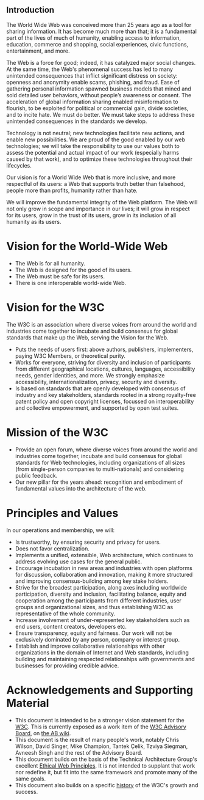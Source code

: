 ## Introduction
The World Wide Web was conceived more than 25 years ago as a tool for sharing information. It has become much more than that; it is a fundamental part of the lives of much of humanity, enabling access to information, education, commerce and shopping, social experiences, civic functions, entertainment, and more. 

The Web is a force for good; indeed, it has catalyzed major social changes. At the same time, the Web's phenomenal success has led to many unintended consequences that inflict significant distress on society: openness and anonymity enable scams, phishing, and fraud. Ease of gathering personal information spawned business models that mined and sold detailed user behaviors, without people’s awareness or consent. The acceleration of global information sharing enabled misinformation to flourish, to be exploited for political or commercial gain, divide societies, and to incite hate.  We must do better.  We must take steps to address these unintended consequences in the standards we develop.

Technology is not neutral; new technologies facilitate new actions, and enable new possibilities. We are proud of the good enabled by our web technologies; we will take the responsibility to use our values both to assess the potential and actual impact of our work (especially harms caused by that work), and to optimize these technologies throughout their lifecycles.

Our vision is for a World Wide Web that is more inclusive, and more respectful of its users: a Web that supports truth better than falsehood, people more than profits, humanity rather than hate.

We will improve the fundamental integrity of the Web platform. The Web will not only grow in scope and importance in our lives; it will grow in respect for its users, grow in the trust of its users, grow in its inclusion of all humanity as its users.

# Vision for the World-Wide Web

* The Web is for all humanity.
* The Web is designed for the good of its users.
* The Web must be safe for its users.
* There is one interoperable world-wide Web.

# Vision for the W3C

The W3C is an association where diverse voices from around the world and industries come together to incubate and build consensus for global standards that make up the Web, serving the Vision for the Web.

* Puts the needs of users first: above authors, publishers, implementers, paying W3C Members, or theoretical purity.
* Works for everyone, striving for diversity and inclusion of participants from different geographical locations, cultures, languages, accessibility needs, gender identities, and more. We strongly emphasize accessibility, internationalization, privacy, security and diversity.
* Is based on standards that are openly developed with consensus of industry and key stakeholders, standards rooted in a strong royalty-free patent policy and open copyright licenses, focussed on interoperability and collective empowerment, and supported by open test suites.

# Mission of the W3C
*	Provide an open forum, where diverse voices from around the world and industries come together, incubate and build consensus for global standards for Web technologies, including organizations of all sizes (from single-person companies to multi-nationals) and considering public feedback.
* Our new pillar for the years ahead: recognition and embodiment of fundamental values into the architecture of the web.

# Principles and Values

In our operations and membership, we will:
* Is trustworthy, by ensuring security and privacy for users. 
* Does not favor centralization.
* Implements a unified, extensible, Web architecture, which continues to address evolving use cases for the general public.
* Encourage incubation in new areas and industries with open platforms for discussion, collaboration and innovation, making it more structured and improving consensus-building among key stake holders.
* Strive for the broadest participation, along axes including worldwide participation, diversity and inclusion, facilitating balance, equity and cooperation among the participants from different industries, user groups and organizational sizes, and thus establishing W3C as representative of the whole community.
* Increase involvement of under-represented key stakeholders such as end users, content creators, developers etc.
* Ensure transparency, equity and fairness. Our work will not be exclusively dominated by any person, company or interest group.
* Establish and improve collaborative relationships with other organizations in the domain of Internet and Web standards, including building and maintaining respected relationships with governments and businesses for providing credible advice.

# Acknowledgements and Supporting Material

* This document is intended to be a stronger vision statement for the [W3C](https://w3.org/).  This is currently exposed as a work item of the [W3C Advisory Board](https://www.w3.org/2002/ab/), on [the AB wiki](https://www.w3.org/wiki/AB/2021_Priorities#Vision). 
* This document is the result of many people's work, notably Chris Wilson, David Singer, Mike Champion, Tantek Çelik, Tzviya Siegman, Avneesh Singh and the rest of the Advisory Board.
* This document builds on the basis of the Technical Architecture Group's excellent [Ethical Web Principles](https://www.w3.org/2001/tag/doc/ethical-web-principles/).  It is not intended to supplant that work nor redefine it, but fit into the same framework and promote many of the same goals.
* This document also builds on a specific [history](History.md) of the W3C's growth and success.
